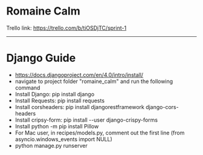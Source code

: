# Romaine Calm

Trello link: https://trello.com/b/tiOSDjTC/sprint-1
___

# Django Guide

- https://docs.djangoproject.com/en/4.0/intro/install/
- navigate to project folder "romaine_calm" and run the following command
- Install Django: pip install django
- Install Requests: pip install requests
- Install corsheaders: pip install djangorestframework django-cors-headers
- Install cripsy-form: pip install --user django-crispy-forms
- Install python -m pip install Pillow
- For Mac user, in recipes/models.py, comment out the first line (from asyncio.windows_events import NULL)
- python manage.py runserver
